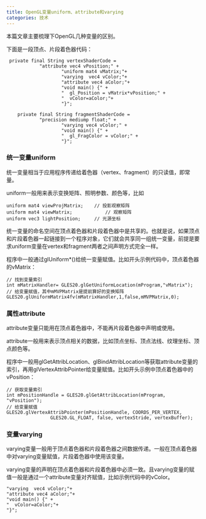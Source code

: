 ```yaml
---
title: OpenGL变量uniform、attribute和varying
categories: 技术
---
```


本篇文章主要梳理下OpenGL几种变量的区别。

<!--more-->

下面是一段顶点、片段着色器代码：

```
 private final String vertexShaderCode =
            "attribute vec4 vPosition;" +
                    "uniform mat4 vMatrix;"+
                    "varying  vec4 vColor;"+
                    "attribute vec4 aColor;"+
                    "void main() {" +
                    "  gl_Position = vMatrix*vPosition;" +
                    "  vColor=aColor;"+
                    "}";

    private final String fragmentShaderCode =
            "precision mediump float;" +
                    "varying vec4 vColor;" +
                    "void main() {" +
                    "  gl_FragColor = vColor;" +
                    "}";
```



### 统一变量uniform

统一变量相当于应用程序传递给着色器（vertex、fragment）的只读值，即常量。

uniform一般用来表示变换矩阵、照明参数、颜色等，比如

```
uniform mat4 viewProjMatrix;	// 投影观察矩阵
uniform mat4 viewMatrix;			// 观察矩阵
uniform vec3 lightPosition;		// 光源坐标
```

统一变量的命名空间在顶点着色器和片段着色器中是共享的。也就是说，如果顶点和片段着色器一起链接到一个程序对象，它们就会共享同一组统一变量，前提是要求uniform变量在vertex和fragment两者之间声明方式完全一样。

程序中一般通过glUniform*()给统一变量赋值。比如开头示例代码中，顶点着色器的vMatrix：

```
// 找到变量索引
int mMatrixHandler= GLES20.glGetUniformLocation(mProgram,"vMatrix");
// 给变量赋值，其中mMVPMatrix是提前算好的变换矩阵
GLES20.glUniformMatrix4fv(mMatrixHandler,1,false,mMVPMatrix,0);
```



### 属性attribute

attribute变量只能用在顶点着色器中，不能再片段着色器中声明或使用。

attribute一般用来表示顶点相关的数据，比如顶点坐标、顶点法线、纹理坐标、顶点颜色等。

程序中一般用glGetAttribLocation、glBindAttribLocation等获取attribute变量的索引，再用glVertexAttribPointer给变量赋值。比如开头示例中顶点着色器中的vPosition：

```
// 获取变量索引
int mPositionHandle = GLES20.glGetAttribLocation(mProgram, "vPosition");
// 给变量赋值
GLES20.glVertexAttribPointer(mPositionHandle, COORDS_PER_VERTEX,
                GLES20.GL_FLOAT, false, vertexStride, vertexBuffer);
```



### 变量varying

varying变量一般用于顶点着色器和片段着色器之间数据传递。一般在顶点着色器中对varying变量赋值，片段着色器中使用该变量。

varying变量的声明在顶点着色器和片段着色器中必须一致。且varying变量的赋值一般是通过一个attribute变量对齐赋值，比如示例代码中的vColor。

```
"varying  vec4 vColor;"+
"attribute vec4 aColor;"+
"void main() {" +
"  vColor=aColor;"+
"}";
```







